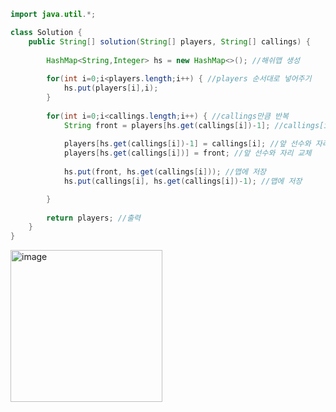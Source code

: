 ````java
import java.util.*;

class Solution {
    public String[] solution(String[] players, String[] callings) {
        
        HashMap<String,Integer> hs = new HashMap<>(); //해쉬맵 생성
        
        for(int i=0;i<players.length;i++) { //players 순서대로 넣어주기
            hs.put(players[i],i);
        }
        
        for(int i=0;i<callings.length;i++) { //callings만큼 반복
            String front = players[hs.get(callings[i])-1]; //callings[i]의 앞 선수
            
            players[hs.get(callings[i])-1] = callings[i]; //앞 선수와 자리 교체
            players[hs.get(callings[i])] = front; //앞 선수와 자리 교체
            
            hs.put(front, hs.get(callings[i])); //맵에 저장
            hs.put(callings[i], hs.get(callings[i])-1); //맵에 저장

        }
        
        return players; //출력
    }
}
````
<img width="243" alt="image" src="https://github.com/woohyung0511/CNF_Coding_Study/assets/124226476/b78390e3-d27b-43e7-abfc-670f24da5aa0">
